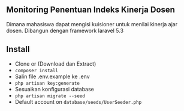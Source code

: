 ## Monitoring Penentuan Indeks Kinerja Dosen
Dimana mahasiswa dapat mengisi kuisioner untuk menilai kinerja ajar dosen. Dibangun dengan framework laravel 5.3

## Install
* Clone or (Download dan Extract) 
* `composer install`
* Salin file .env.example ke .env
* `php artisan key:generate`
* Sesuaikan konfigurasi database
* `php artisan migrate --seed`
* Default account on `database/seeds/UserSeeder.php`


